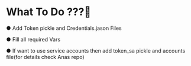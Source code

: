 # What To Do ???🤔

● Add Token pickle and Credentials.jason Files

● Fill all required Vars

● If want to use service accounts then add token_sa pickle and accounts file(for details check Anas repo)

